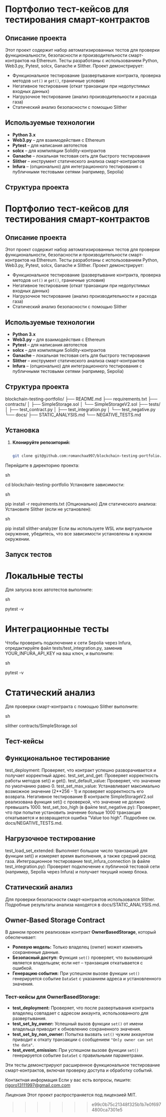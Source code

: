 # Портфолио тест-кейсов для тестирования смарт-контрактов

## Описание проекта
Этот проект содержит набор автоматизированных тестов для проверки функциональности, безопасности и производительности смарт-контрактов на Ethereum. Тесты разработаны с использованием Python, Web3.py, Pytest, solcx, Ganache и Slither. Проект демонстрирует:
- Функциональное тестирование (развертывание контракта, проверка методов `set()` и `get()`, граничные условия)
- Негативное тестирование (откат транзакции при недопустимых входных данных)
- Нагрузочное тестирование (анализ производительности и расхода газа)
- Статический анализ безопасности с помощью Slither

## Используемые технологии

- **Python 3.x**
- **Web3.py** – для взаимодействия с Ethereum
- **Pytest** – для написания автотестов
- **solcx** – для компиляции Solidity-контрактов
- **Ganache** – локальная тестовая сеть для быстрого тестирования
- **Slither** – инструмент статического анализа смарт-контрактов
- **Infura** – (опционально) для интеграционного тестирования с публичными тестовыми сетями (например, Sepolia)

## Структура проекта

# Портфолио тест-кейсов для тестирования смарт-контрактов

## Описание проекта

Этот проект содержит набор автоматизированных тестов для проверки функциональности, безопасности и производительности смарт-контрактов на Ethereum. Тесты разработаны с использованием Python, Web3.py, Pytest, solcx, Ganache и Slither. Проект демонстрирует:
- Функциональное тестирование (развертывание контракта, проверка методов `set()` и `get()`, граничные условия)
- Негативное тестирование (откат транзакции при недопустимых входных данных)
- Нагрузочное тестирование (анализ производительности и расхода газа)
- Статический анализ безопасности с помощью Slither

## Используемые технологии

- **Python 3.x**
- **Web3.py** – для взаимодействия с Ethereum
- **Pytest** – для написания автотестов
- **solcx** – для компиляции Solidity-контрактов
- **Ganache** – локальная тестовая сеть для быстрого тестирования
- **Slither** – инструмент статического анализа смарт-контрактов
- **Infura** – (опционально) для интеграционного тестирования с публичными тестовыми сетями (например, Sepolia)

## Структура проекта

blockchain-testing-portfolio/ ├── README.md ├── requirements.txt ├── contracts/ │ ├── SimpleStorage.sol │ └── SimpleStorageV2.sol ├── tests/ │ ├── test_contract.py │ ├── test_integration.py │ └── test_negative.py └── docs/ ├── STATIC_ANALYSIS.md └── NEGATIVE_TESTS.md

## Установка

1. **Клонируйте репозиторий:**

   ```sh

   git clone git@github.com:romanchaa997/blockchain-testing-portfolio.git
Перейдите в директорию проекта:

sh

cd blockchain-testing-portfolio
Установите зависимости:

sh

pip install -r requirements.txt
(Опционально) Для статического анализа:
Установите Slither (если не установлен):

sh

pip install slither-analyzer
Если вы используете WSL или виртуальное окружение, убедитесь, что все зависимости установлены в нужном окружении.

## Запуск тестов
# Локальные тесты
Для запуска всех автотестов выполните:

sh

pytest -v
# Интеграционные тесты
Чтобы проверить подключение к сети Sepolia через Infura, отредактируйте файл tests/test_integration.py, заменив YOUR_INFURA_API_KEY на ваш ключ, и выполните:

sh

pytest -v
# Статический анализ
Для проверки смарт-контракта с помощью Slither выполните:

sh

slither contracts/SimpleStorage.sol

## Тест-кейсы
## Функциональное тестирование
test_deployment: Проверяет, что контракт успешно разворачивается и получает корректный адрес.
test_set_and_get: Проверяет корректность работы методов set() и get().
test_default_value: Проверяет, что значение по умолчанию равно 0.
test_set_max_value: Устанавливает максимально возможное значение (2**256 - 1) и проверяет корректность его возврата.
Негативное тестирование
В контракте SimpleStorageV2.sol реализована функция set() с проверкой, что значение не должно превышать 1000.
test_set_too_high (в файле test_negative.py): Проверяет, что при попытке установить значение больше 1000 транзакция откатывается и возвращается ошибка "Value too high".
Подробнее см. docs/NEGATIVE_TESTS.md.

## Нагрузочное тестирование
test_load_set_extended: Выполняет большое число транзакций для функции set() и измеряет время выполнения, а также средний расход газа.
Интеграционное тестирование
test_infura_connection (в файле test_integration.py): Проверяет подключение к публичной тестовой сети (например, Sepolia через Infura) и получает текущий номер блока.
## Статический анализ
Для проверки безопасности смарт-контрактов использовался Slither.
Подробные результаты анализа находятся в docs/STATIC_ANALYSIS.md.

## Owner-Based Storage Contract

В данном проекте реализован контракт **OwnerBasedStorage**, который обеспечивает:
- **Ролевую модель:** Только владелец (owner) может изменять сохраненные данные.
- **Безопасный доступ:** Функция `set()` проверяет, что вызывающий является владельцем; если нет – транзакция откатывается с ошибкой.
- **Генерацию события:** При успешном вызове функции `set()` генерируется событие `DataSet` с указанием адреса и установленного значения.

### Тест-кейсы для OwnerBasedStorage:
- **test_deployment:** Проверяет, что после развертывания контракта владелец совпадает с адресом аккаунта, использованного для развертывания.
- **test_set_by_owner:** Успешный вызов функции `set()` от имени владельца приводит к обновлению сохраненного значения.
- **test_set_by_non_owner:** Попытка вызвать `set()` чужим аккаунтом приводит к откату транзакции с сообщением `"Only owner can set the data"`.
- **test_event_emission:** При успешном вызове функции `set()` генерируется событие `DataSet` с правильными параметрами.

Эти тесты демонстрируют расширенное функциональное тестирование смарт-контрактов, включая проверку доступа и обработку событий.


Контактная информация
Если у вас есть вопросы, пишите: rigoro13111997@gmail.com.com

Лицензия
Этот проект распространяется под лицензией MIT.
>>>>>>> e99c0b75c21348f325b1b7e0f6974800ca7301e5
